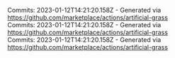 Commits: 2023-01-12T14:21:20.158Z - Generated via https://github.com/marketplace/actions/artificial-grass
<br>
Commits: 2023-01-12T14:21:20.158Z - Generated via https://github.com/marketplace/actions/artificial-grass
<br>
Commits: 2023-01-12T14:21:20.158Z - Generated via https://github.com/marketplace/actions/artificial-grass
<br>
